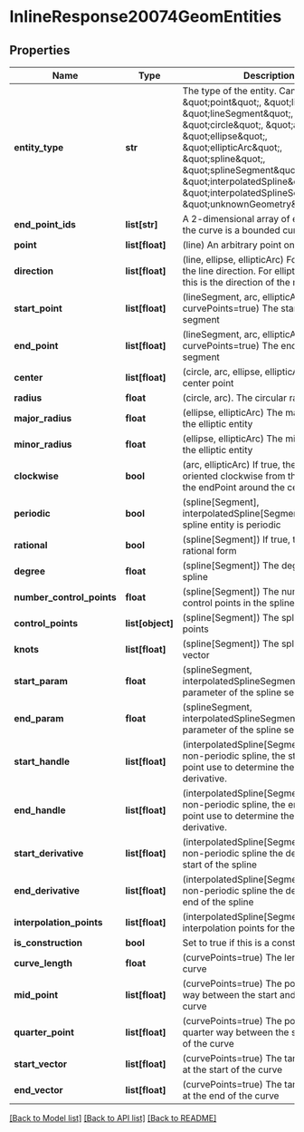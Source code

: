 # InlineResponse20074GeomEntities

## Properties
Name | Type | Description | Notes
------------ | ------------- | ------------- | -------------
**entity_type** | **str** | The type of the entity. Can be one of:    \&quot;point\&quot;, \&quot;line\&quot;, \&quot;lineSegment\&quot;, \&quot;circle\&quot;, \&quot;arc\&quot;, \&quot;ellipse\&quot;, \&quot;ellipticArc\&quot;, \&quot;spline\&quot;, \&quot;splineSegment\&quot;,    \&quot;interpolatedSpline\&quot;, \&quot;interpolatedSplineSegment\&quot;, \&quot;unknownGeometry\&quot;. | [optional] 
**end_point_ids** | **list[str]** | A 2-dimensional array of endpoint ids,    if the curve is a bounded curve. | [optional] 
**point** | **list[float]** | (line) An arbitrary point on the line | [optional] 
**direction** | **list[float]** | (line, ellipse, ellipticArc)    For line, this is the line direction. For elliptic entities, this is the direction of the major axis. | [optional] 
**start_point** | **list[float]** | (lineSegment, arc, ellipticArc, curvePoints&#x3D;true)    The start point of the segment | [optional] 
**end_point** | **list[float]** | (lineSegment, arc, ellipticArc, curvePoints&#x3D;true) The end point of the segment | [optional] 
**center** | **list[float]** | (circle, arc, ellipse, ellipticArc) The center    point | [optional] 
**radius** | **float** | (circle, arc). The circular radius | [optional] 
**major_radius** | **float** | (ellipse, ellipticArc) The major radius    of the elliptic entity | [optional] 
**minor_radius** | **float** | (ellipse, ellipticArc) The minor radius    of the elliptic entity | [optional] 
**clockwise** | **bool** | (arc, ellipticArc) If true, the segment    is oriented clockwise from the startPoint to the endPoint around the center. | [optional] 
**periodic** | **bool** | (spline[Segment], interpolatedSpline[Segment])    If true, the spline entity is periodic | [optional] 
**rational** | **bool** | (spline[Segment]) If true, the spline is    in rational form | [optional] 
**degree** | **float** | (spline[Segment]) The degree of the spline | [optional] 
**number_control_points** | **float** | (spline[Segment]) The number of    control points in the spline | [optional] 
**control_points** | **list[object]** | (spline[Segment]) The spline control    points | [optional] 
**knots** | **list[float]** | (spline[Segment]) The spline knot vector | [optional] 
**start_param** | **float** | (splineSegment, interpolatedSplineSegment)    The start parameter of the spline segment | [optional] 
**end_param** | **float** | (splineSegment, interpolatedSplineSegment)    The end parameter of the spline segment | [optional] 
**start_handle** | **list[float]** | (interpolatedSpline[Segment]) For a    non-periodic spline, the start handle point use to determine the start derivative. | [optional] 
**end_handle** | **list[float]** | (interpolatedSpline[Segment])  For a    non-periodic spline, the end handle point use to determine the end derivative. | [optional] 
**start_derivative** | **list[float]** | (interpolatedSpline[Segment]) For    a non-periodic spline the derivative at the start of the spline | [optional] 
**end_derivative** | **list[float]** | (interpolatedSpline[Segment]) For    a non-periodic spline the derivative at the end of the spline | [optional] 
**interpolation_points** | **list[float]** | (interpolatedSpline[Segment])    The interpolation points for the spline | [optional] 
**is_construction** | **bool** | Set to true if this is a construction    entity | [optional] 
**curve_length** | **float** | (curvePoints&#x3D;true) The length of the curve | [optional] 
**mid_point** | **list[float]** | (curvePoints&#x3D;true) The point that is half    way between the start and end of the curve | [optional] 
**quarter_point** | **list[float]** | (curvePoints&#x3D;true) The point that is one    quarter way between the start and end of the curve | [optional] 
**start_vector** | **list[float]** | (curvePoints&#x3D;true) The tangent vector    at the start of the curve | [optional] 
**end_vector** | **list[float]** | (curvePoints&#x3D;true) The tangent vector    at the end of the curve | [optional] 

[[Back to Model list]](../README.md#documentation-for-models) [[Back to API list]](../README.md#documentation-for-api-endpoints) [[Back to README]](../README.md)


